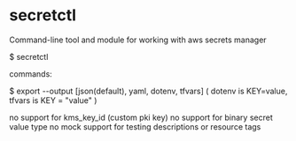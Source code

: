 # secretctl
Command-line tool and module for working with aws secrets manager

$ secretctl

commands:

$ export --output [json(default), yaml, dotenv, tfvars] ( dotenv is KEY=value, tfvars is KEY = "value" )

no support for kms_key_id (custom pki key)
no support for binary secret value type
no mock support for testing descriptions or resource tags
